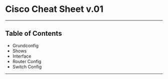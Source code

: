 # Cisco Cheat Sheet v.01
---

## Table of Contents
- Grundconfig
- Shows
- Interface 
- Router Config
- Switch Config
---
